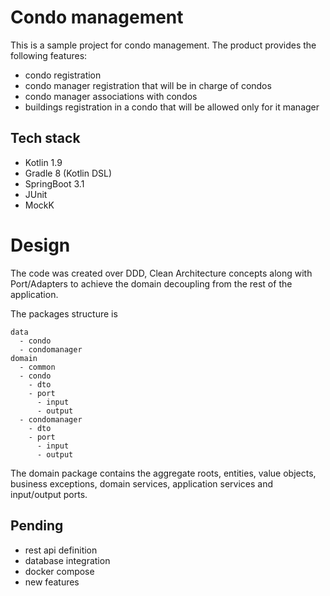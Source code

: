 # Condo management

This is a sample project for condo management. The product provides the following features:

- condo registration
- condo manager registration that will be in charge of condos
- condo manager associations with condos
- buildings registration in a condo that will be allowed only for it manager

## Tech stack

- Kotlin 1.9
- Gradle 8 (Kotlin DSL)
- SpringBoot 3.1
- JUnit
- MockK

# Design

The code was created over DDD, Clean Architecture concepts along with Port/Adapters
to achieve the domain decoupling from the rest of the application.

The packages structure is

```
data
  - condo
  - condomanager
domain
  - common
  - condo
    - dto
    - port
      - input
      - output    
  - condomanager
    - dto
    - port
      - input
      - output
```

The domain package contains the aggregate roots, entities, value objects,
business exceptions, domain services, application services and input/output ports.

## Pending
- rest api definition
- database integration
- docker compose
- new features

